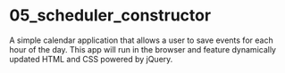 # 05_scheduler_constructor
A simple calendar application that allows a user to save events for each hour of the day. This app will run in the browser and feature dynamically updated HTML and CSS powered by jQuery.

